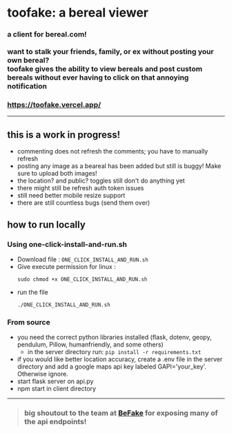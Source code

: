 # toofake: a bereal viewer

### a client for bereal.com! </br></br> want to stalk your friends, family, or ex without posting your own bereal? </br> toofake gives the ability to view bereals and post custom bereals without ever having to click on that annoying notification

### https://toofake.vercel.app/

---

## this is a work in progress!
- commenting does not refresh the comments; you have to manually refresh
- posting any image as a beareal has been added but still is buggy! Make sure to upload both images!
 - the location? and public? toggles still don't do anything yet
- there might still be refresh auth token issues
- still need better mobile resize support
- there are still countless bugs (send them over)

## how to run locally

### Using one-click-install-and-run.sh
- Download file  : ```ONE_CLICK_INSTALL_AND_RUN.sh``` 
- Give execute permission for linux : 
   ```
   sudo chmod +x ONE_CLICK_INSTALL_AND_RUN.sh
   ```
- run the file 
   ```
   ./ONE_CLICK_INSTALL_AND_RUN.sh
   ```

### From source
* you need the correct python libraries installed (flask, dotenv, geopy, pendulum, Pillow, humanfriendly, and some others) 
  * in the server directory run: ```pip install -r requirements.txt```
* if you would like better location accuracy, create a .env file in the server directory and add a google maps api key labeled GAPI='your_key'. Otherwise ignore.
* start flask server on api.py
* npm start in client directory

---

> ### big shoutout to the team at [BeFake](https://github.com/notmarek/BeFake) for exposing many of the api endpoints!

